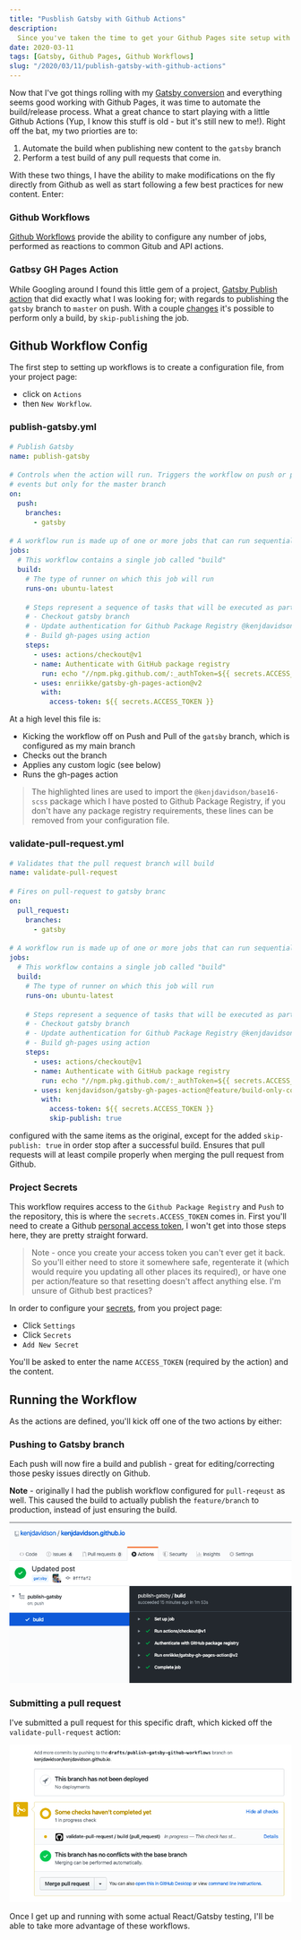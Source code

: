 ```yaml
---
title: "Pusblish Gatsby with Github Actions"
description:
  Since you've taken the time to get your Github Pages site setup with Gatsby, you should probably add automated publishing next.  With the help of Github Workflows and Gatsby Publish Action it takes seconds (or a few minutes tops).
date: 2020-03-11
tags: [Gatsby, Github Pages, Github Workflows]
slug: "/2020/03/11/publish-gatsby-with-github-actions"
---
```


Now that I've got things rolling with my [Gatsby conversion](/writing/2020/03/01/here-comes-gatsby) and everything seems good working with Github Pages, it was time to automate the build/release process. What a great chance to start playing with a little Github Actions (Yup, I know this stuff is old - but it's still new to me!). Right off the bat, my two priorties are to:

1. Automate the build when publishing new content to the `gatsby` branch
2. Perform a test build of any pull requests that come in.

With these two things, I have the ability to make modifications on the fly directly from Github as well as start following a few best practices for new content. Enter:

### Github Workflows

[Github Workflows](https://help.github.com/en/actions/configuring-and-managing-workflows/configuring-and-managing-workflow-files-and-runs) provide the ability to configure any number of jobs, performed as reactions to common Gitub and API actions.

### Gatbsy GH Pages Action

While Googling around I found this little gem of a project, [Gatsby Publish action](https://github.com/marketplace/actions/gatsby-publish) that did exactly what I was looking for; with regards to publishing the `gatsby` branch to `master` on push. With a couple [changes](https://github.com/enriikke/gatsby-gh-pages-action/pull/16) it's possible to perform only a build, by `skip-publish`ing the job.

## Github Workflow Config

The first step to setting up workflows is to create a configuration file, from your project page:

- click on `Actions`
- then `New Workflow`.

### publish-gatsby.yml

```yml
# Publish Gatsby
name: publish-gatsby

# Controls when the action will run. Triggers the workflow on push or pull request
# events but only for the master branch
on:
  push:
    branches:
      - gatsby

# A workflow run is made up of one or more jobs that can run sequentially or in parallel
jobs:
  # This workflow contains a single job called "build"
  build:
    # The type of runner on which this job will run
    runs-on: ubuntu-latest

    # Steps represent a sequence of tasks that will be executed as part of the job
    # - Checkout gatsby branch
    # - Update authentication for Github Package Registry @kenjdavidson/base16-scss
    # - Build gh-pages using action
    steps:
      - uses: actions/checkout@v1
      - name: Authenticate with GitHub package registry
        run: echo "//npm.pkg.github.com/:_authToken=${{ secrets.ACCESS_TOKEN }}" > ~/.npmrc
      - uses: enriikke/gatsby-gh-pages-action@v2
        with:
          access-token: ${{ secrets.ACCESS_TOKEN }}
```

At a high level this file is:

- Kicking the workflow off on Push and Pull of the `gatsby` branch, which is configured as my main branch
- Checks out the branch
- Applies any custom logic (see below)
- Runs the gh-pages action

> The highlighted lines are used to import the `@kenjdavidson/base16-scss` package which I have posted to Github Package Registry, if you don't have any package registry requirements, these lines can be removed from your configuration file.

### validate-pull-request.yml

```yml
# Validates that the pull request branch will build
name: validate-pull-request

# Fires on pull-request to gatsby branc
on:
  pull_request:
    branches:
      - gatsby

# A workflow run is made up of one or more jobs that can run sequentially or in parallel
jobs:
  # This workflow contains a single job called "build"
  build:
    # The type of runner on which this job will run
    runs-on: ubuntu-latest

    # Steps represent a sequence of tasks that will be executed as part of the job
    # - Checkout gatsby branch
    # - Update authentication for Github Package Registry @kenjdavidson/base16-scss
    # - Build gh-pages using action
    steps:
      - uses: actions/checkout@v1
      - name: Authenticate with GitHub package registry
        run: echo "//npm.pkg.github.com/:_authToken=${{ secrets.ACCESS_TOKEN }}" > ~/.npmrc
      - uses: kenjdavidson/gatsby-gh-pages-action@feature/build-only-config
        with:
          access-token: ${{ secrets.ACCESS_TOKEN }}
          skip-publish: true
```

configured with the same items as the original, except for the added `skip-publish: true` in order stop after a successful build. Ensures that pull requests will at least compile properly when merging the pull request from Github.

### Project Secrets

This workflow requires access to the `Github Package Registry` and `Push` to the repository, this is where the `secrets.ACCESS_TOKEN` comes in. First you'll need to create a Github [personal access token](https://help.github.com/en/github/authenticating-to-github/creating-a-personal-access-token-for-the-command-line), I won't get into those steps here, they are pretty straight forward.

> Note - once you create your access token you can't ever get it back. So you'll either need to store it somewhere safe, regenterate it (which would require you updating all other places its required), or have one per action/feature so that resetting doesn't affect anything else. I'm unsure of Github best practices?

In order to configure your [secrets](https://help.github.com/en/actions/configuring-and-managing-workflows/creating-and-storing-encrypted-secrets), from you project page:

- Click `Settings`
- Click `Secrets`
- `Add New Secret`

You'll be asked to enter the name `ACCESS_TOKEN` (required by the action) and the content.

## Running the Workflow

As the actions are defined, you'll kick off one of the two actions by either:

### Pushing to Gatsby branch

Each push will now fire a build and publish - great for editing/correcting those pesky issues directly on Github.

**Note** - originally I had the publish workflow configured for `pull-reqeust` as well. This caused the build to actually publish the `feature/branch` to production, instead of just ensuring the build.

![Publish Gatsby Workflow](./gatsby-publish.png)

### Submitting a pull request

I've submitted a pull request for this specific draft, which kicked off the `validate-pull-request` action:

![Pull Request](./validate-pull-request.png)

Once I get up and running with some actual React/Gatsby testing, I'll be able to take more advantage of these workflows.
